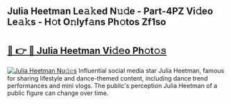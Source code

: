 ## Julia Heetman Le𝚊𝚔ed N𝚞𝚍e - Part-4PZ Vi𝚍eo Le𝚊𝚔s - H𝚘t O𝚗lyf𝚊ns Ph𝚘tos Zf1so

# <h2><a href="http://hf5wco.feru.top/?c=Julia+Heetman">🔗 👉 🔴 Julia Heetman Vi𝚍𝚎o Ph𝚘t𝚘𝚜</a></h2>

[![Julia Heetman Nu𝚍𝚎s](https://i.imgur.com/0TWrTi3.gif)](http://hf5wco.feru.top/?c=Julia+Heetman)
Influential social media star Julia Heetman, famous for sharing lifestyle and dance-themed content, including dance trend performances and mini vlogs. The public's perception Julia Heetman of a public figure can change over time. 
